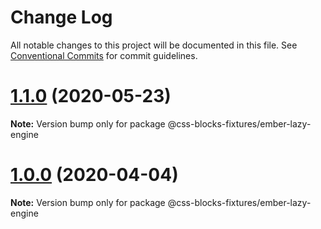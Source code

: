 # Change Log

All notable changes to this project will be documented in this file.
See [Conventional Commits](https://conventionalcommits.org) for commit guidelines.

# [1.1.0](https://github.com/linkedin/css-blocks/compare/v1.0.0...v1.1.0) (2020-05-23)

**Note:** Version bump only for package @css-blocks-fixtures/ember-lazy-engine





# [1.0.0](https://github.com/linkedin/css-blocks/compare/v1.0.0-alpha.7...v1.0.0) (2020-04-04)

**Note:** Version bump only for package @css-blocks-fixtures/ember-lazy-engine
